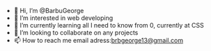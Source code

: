 - 👋 Hi, I’m @BarbuGeorge
- 👀 I’m interested in web developing
- 🌱 I’m currently learning all I need to know from 0, currently at CSS
- 💞️ I’m looking to collaborate on any projects
- 📫 How to reach me email adress:brbgeorge13@gmail.com


